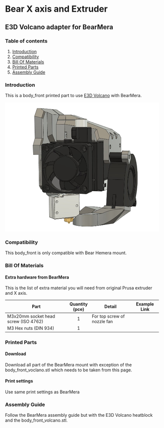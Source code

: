 # Bear X axis and Extruder

## E3D Volcano adapter for BearMera

### Table of contents
  1. [Introduction](#introduction)
  1. [Compatibility](#compatibility)
  1. [Bill Of Materials](#bill-of-materials)
  1. [Printed Parts](#printed-parts)
  1. [Assembly Guide](#assembly-guide)

### Introduction

This is a body_front printed part to use [E3D Volcano](https://e3d-online.com/volcano-block-for-sensor-cartridges) with BearMera.

![Bear Hemera body](images/bear_hemera_volcano_01.jpg)



### Compatibility

This body_front is only compatible with Bear Hemera mount.



### Bill Of Materials

#### Extra hardware from BearMera

This is the list of extra material you will need from original Prusa extruder and X axis.

| Part     | Quantity<br>(pce) | Detail | Example Link |
|----------|:---------------:|----------|--------------|
| M3x20mm socket head screw (ISO 4762)   | 1 | For top screw of nozzle fan | |
| M3 Hex nuts (DIN 934)                  | 1 | | |



### Printed Parts

#### Download

Download all part of the BearMera mount with exception of the body_front_voclano.stl which needs to be taken from this page.

#### Print settings

Use same print settings as BearMera



### Assembly Guide

Follow the BearMera assembly guide but with the E3D Volcano heatblock and the body_front_volcano.stl.

